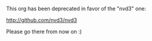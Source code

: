 This org has been deprecated in favor of the "nvd3" one:

http://github.com/nvd3/nvd3

Please go there from now on :)


